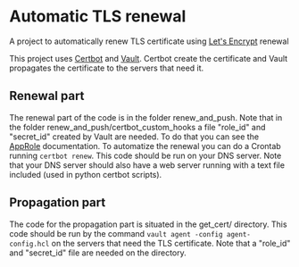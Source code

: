 # Automatic TLS renewal

A project to automatically renew TLS certificate using [Let's Encrypt](https://letsencrypt.org/) renewal

This project uses [Certbot](https://certbot.eff.org/) and [Vault](https://www.vaultproject.io/). Certbot create the certificate and Vault propagates the certificate to the servers that need it.

## Renewal part

The renewal part of the code is in the folder renew_and_push. Note that in the folder renew_and_push/certbot_custom_hooks a file "role_id" and "secret_id" created by Vault are needed. To do that you can see the [AppRole](https://developer.hashicorp.com/vault/tutorials/auth-methods/approle) documentation.
To automatize the renewal you can do a Crontab running `certbot renew`. This code should be run on your DNS server. Note that your DNS server should also have a web server running with a text file included (used in python certbot scripts).

## Propagation part

The code for the propagation part is situated in the get_cert/ directory. This code should be run by the command `vault agent -config agent-config.hcl` on the servers that need the TLS certificate. Note that a "role_id" and "secret_id" file are needed on the directory.
